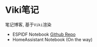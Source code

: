 # Viki笔记

笔记博客, 基于`Viki`渲染

- ESPIDF Notebook [Github Repo](https://github.com/changzhen976/ESPIDF-LVGL-NoteBook)
- HomeAssistant Notebook (On the way)
